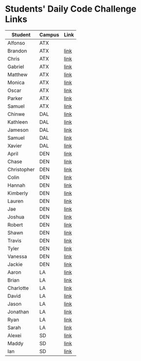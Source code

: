 # Students' Daily Code Challenge Links

|Student|Campus|Link|
|---|---|---|
| Alfonso | ATX |  |
| Brandon | ATX | [link](https://git.generalassemb.ly/Bsacco9814/daily-js-code-challenges) |
| Chris | ATX | [link](https://git.generalassemb.ly/ChrisChroma/daily-js-code-challenges) |
| Gabriel | ATX | [link](https://git.generalassemb.ly/gabivarella/daily-js-code-challenges) |
| Matthew | ATX | [link](https://git.generalassemb.ly/mjmoquin/daily-js-code-challenges) |
| Monica | ATX | [link](https://git.generalassemb.ly/monicamartinez64/daily-js-code-challenges) |
| Oscar | ATX | [link](https://git.generalassemb.ly/oscarf1005/daily-js-code-challenges) |
| Parker | ATX | [link](https://git.generalassemb.ly/ParkerOH/daily-js-code-challenges) |
| Samuel | ATX | [link](https://git.generalassemb.ly/sammyt/daily-js-code-challenges) |
| Chinwe | DAL | [link](https://git.generalassemb.ly/chinwe2020/daily-js-code-challenges) |
| Kathleen | DAL | [link](https://git.generalassemb.ly/kstick/daily-js-code-challenges) |
| Jameson | DAL | [link](https://git.generalassemb.ly/Jaice561/daily-js-code-challenges) |
| Samuel | DAL | [link](https://git.generalassemb.ly/samuel117/daily-js-code-challenges) |
| Xavier | DAL | [link](https://git.generalassemb.ly/xaviermarquezdelaplata/daily-js-code-challenges) |
| April | DEN | [link](https://git.generalassemb.ly/aprilkrgonzales/daily-js-code-challenges) |
| Chase | DEN | [link](https://git.generalassemb.ly/chasewri/daily-js-code-challenges) |
| Christopher | DEN | [link](https://git.generalassemb.ly/CViolante/daily-js-code-challenges) |
| Colin | DEN | [link](https://git.generalassemb.ly/colin96man/daily-js-code-challenges) |
| Hannah | DEN | [link](https://git.generalassemb.ly/hbrantley10/daily-js-code-challenges) |
| Kimberly | DEN | [link](https://git.generalassemb.ly/kimberlyalord/daily-js-code-challenges) |
| Lauren | DEN | [link](https://git.generalassemb.ly/laurenmengert/daily-js-code-challenges) |
| Jae | DEN | [link](https://git.generalassemb.ly/hoodieee/daily-js-code-challenges) |
| Joshua | DEN | [link](https://git.generalassemb.ly/joshfern24/daily-js-code-challenges) |
| Robert | DEN | [link](https://git.generalassemb.ly/rperillo1/daily-js-code-challenges) |
| Shawn | DEN | [link](https://git.generalassemb.ly/sgluchacki/daily-js-code-challenges) |
| Travis | DEN | [link](https://git.generalassemb.ly/TCashion44/daily-js-code-challenges) |
| Tyler | DEN | [link](https://git.generalassemb.ly/tawlur/daily-js-code-challenges) |
| Vanessa | DEN | [link](https://git.generalassemb.ly/vanessalarsen33/daily-js-code-challenges) |
| Jackie | DEN | [link](https://git.generalassemb.ly/JackieDenver/daily-js-code-challenges) |
| Aaron | LA | [link](https://git.generalassemb.ly/asmith-asmith/daily-js-code-challenges) |
| Brian | LA | [link](https://git.generalassemb.ly/bliu7/daily-js-code-challenges) |
| Charlotte | LA | [link](https://git.generalassemb.ly/charlottepak/daily-js-code-challenges) |
| David | LA | [link](https://git.generalassemb.ly/davesheinbein/daily-js-code-challenges) |
| Jason | LA | [link](https://git.generalassemb.ly/JHur/daily-js-code-challenges) |
| Jonathan | LA | [link](https://git.generalassemb.ly/JonathanLane/daily-js-code-challenges) |
| Ryan | LA | [link](https://git.generalassemb.ly/Naryx/daily-js-code-challenges) |
| Sarah | LA | [link](https://git.generalassemb.ly/srosky/daily-js-code-challenges) |
| Alexei | SD | [link](https://git.generalassemb.ly/audarbe/daily-js-code-challenges) |
| Maddy | SD | [link](https://git.generalassemb.ly/maddy-v/daily-js-code-challenges) |
| Ian | SD | [link](https://git.generalassemb.ly/ivitaga/daily-js-code-challenges) |

